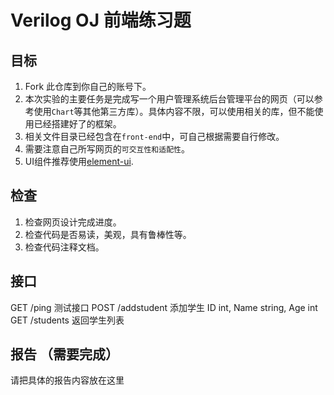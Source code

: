 #  Verilog OJ 前端练习题

## 目标

1. Fork 此仓库到你自己的账号下。
2. 本次实验的主要任务是完成写一个用户管理系统后台管理平台的网页（可以参考使用`Chart`等其他第三方库）。具体内容不限，可以使用相关的库，但不能使用已经搭建好了的框架。
3. 相关文件目录已经包含在`front-end`中，可自己根据需要自行修改。
4. 需要注意自己所写网页的`可交互性和适配性`。
5. UI组件推荐使用[element-ui](<https://element.eleme.cn/#/zh-CN/component/installation>).

## 检查

1. 检查网页设计完成进度。
2. 检查代码是否易读，美观，具有鲁棒性等。
3. 检查代码注释文档。

## 接口
GET /ping 测试接口
POST /addstudent  添加学生 ID int, Name string, Age int
GET /students  返回学生列表

## 报告 （需要完成）

请把具体的报告内容放在这里
